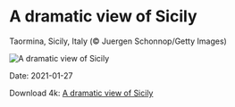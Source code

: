 # A dramatic view of Sicily

Taormina, Sicily, Italy (© Juergen Schonnop/Getty Images)

![A dramatic view of Sicily](https://bing.com/th?id=OHR.Taormina_EN-US5716711058_UHD.jpg&rf=LaDigue_UHD.jpg&pid=hp&w=1024&h=576)

Date: 2021-01-27

Download 4k: [A dramatic view of Sicily](https://bing.com/th?id=OHR.Taormina_EN-US5716711058_UHD.jpg&rf=LaDigue_UHD.jpg&pid=hp&w=3840&h=2160)

